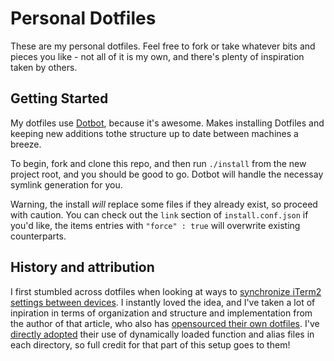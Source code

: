 # Personal Dotfiles

These are my personal dotfiles. Feel free to fork or take whatever bits and pieces you like - not all of it is my own, and there's plenty of inspiration taken by others.

## Getting Started

My dotfiles use [Dotbot](https://github.com/anishathalye/dotbot), because it's awesome. Makes installing Dotfiles and keeping new additions tothe structure up to date between machines a breeze.

To begin, fork and clone this repo, and then run `./install` from the new project root, and you should be good to go. Dotbot will handle the necessay symlink generation for you.

Warning, the install *will* replace some files if they already exist, so proceed with caution. You can check out the `link` section of `install.conf.json` if you'd like, the items entries with `"force" : true` will overwrite existing counterparts. 

## History and attribution

I first stumbled across dotfiles when looking at ways to [synchronize iTerm2 settings between devices](https://shyr.io/blog/sync-iterm2-configs). I instantly loved the idea, and I've taken a lot of inpiration in terms of organization and structure and implementation from the author of that article, who also has [opensourced their own dotfiles](https://github.com/sheharyarn/dotfiles). I've [directly adopted](https://github.com/chad1008/dotfiles/blob/5c12a2ab5f5444180451b935fc594496486117c2/Zsh/zshrc#L36) their use of dynamically loaded function and alias files in each directory, so full credit for that part of this setup goes to them!